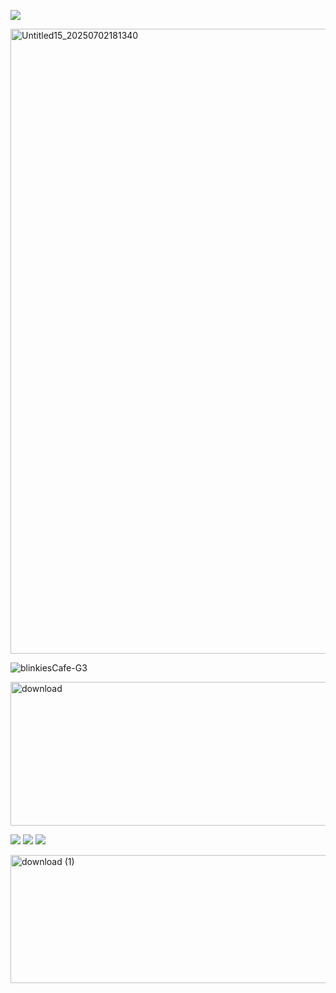 ![](https://komarev.com/ghpvc/?username=ghostlyvamps&color=304c78&style=plastic&label=FANS) 

<img width="1582" height="1000" alt="Untitled15_20250702181340" src="https://github.com/user-attachments/assets/8f0e1265-557a-46ac-a393-ffed8fcf3f1e" />


![blinkiesCafe-G3](https://github.com/user-attachments/assets/ba81b582-4514-4828-b8ea-ca1c525d161c) 


<img width="1727" height="230" alt="download" src="https://github.com/user-attachments/assets/57d00508-b8fe-4098-84b0-858b584a0fdc" />


 ![](https://i.postimg.cc/JzL6bYL5/vampgender-7-stripes-20-px.png) ![](https://i.postimg.cc/MG8Gs63r/xenogender1-7-stripes-21-px.png) ![](https://i.postimg.cc/Sxt18pN8/gay-mlm-20px-6-stripes.png)



<img width="1727" height="205" alt="download (1)" src="https://github.com/user-attachments/assets/d17ad42c-5622-429f-a066-37d9ad2d584c" />
